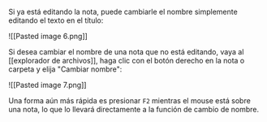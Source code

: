 Si ya está editando la nota, puede cambiarle el nombre simplemente editando el texto en el título:

![[Pasted image 6.png]]

Si desea cambiar el nombre de una nota que no está editando, vaya al [[explorador de archivos]], haga clic con el botón derecho en la nota o carpeta y elija "Cambiar nombre":

![[Pasted image 7.png]]

Una forma aún más rápida es presionar `F2` mientras el mouse está sobre una nota, lo que lo llevará directamente a la función de cambio de nombre.